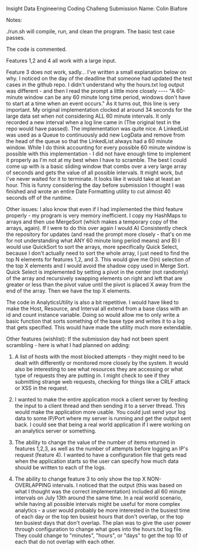 Insight Data Engineering Coding Challeng Submission
Name: Colin Biafore

Notes:

./run.sh will compile, run, and clean the program. The basic test case passes. 

The code is commented.

Features 1,2 and 4 all work with a large input. 

Feature 3 does not work, sadly... I've written a small explanation below on why. 
I noticed on the day of the deadline that someone had updated the test cases in the github repo. I didn't understand why the hours.txt log output was different - and then I read the prompt a little more closely ---- "A 60-minute window can be any 60 minute long time period, windows don't have to start at a time when an event occurs." As it turns out, this line is very important. My original implementation clocked at around 34 seconds for the large data set when not considering ALL 60 minute intervals. It only recorded a new interval when a log line came in (The original test in the repo would have passed). The implementation was quite nice. A LinkedList was used as a Queue to continuously add new LogData and remove from the head of the queue so that the LinkedList always had a 60 minute window. While I do think accounting for every possible 60 minute window is possible with this implementation - I did not have enough time to implement it properly as I'm not at my best when I have to scramble. The best I could come up with is a basic sliding window that combs over a very large array of seconds and gets the value of all possible intervals. It might work, but I've never waited for it to terminate. It looks like it would take at least an hour. This is funny considering the day before submission I thought I was finished and wrote an entire Date Formatting utility to cut almost 40 seconds off of the runtime. 

Other issues: 
I also know that even if I had implemented the third feature properly - my program is very memory inefficient. I copy my HashMaps to arrays and then use MergeSort (which makes a temporary copy of the arrays, again). If I were to do this over again I would A) Consistently check the repository for updates (and read the prompt more closely - that's on me for not understanding what ANY 60 minute long period means) and B) I would use QuickSort to sort the arrays, more specifically Quick Select, because I don't actually need to sort the whole array, I just need to find the top N elements for features 1,2, and 3. This would give me O(n) selection of the top X elements and I would avoid the shadow copy used in Merge Sort. Quick Select is implemented by setting a pivot in the center (not randomly) of the array and recursively swapping elements on right and left that are greater or less than the pivot value until the pivot is placed X away from the end of the array. Then we have the top X elements. 

The code in AnalyticsUtility is also a bit repetitive. I would have liked to make the Host, Resource, and Interval all extend from a base class with an id and count instance variable. Doing so would allow me to only write a basic function that sorts something of the base type and writes it to a log that gets specified. This would have made the utility much more extendable.

Other features (wishlist):
If the submission day had not been spent scrambling - here is what I had planned on adding: 
1) A list of hosts with the most blocked attempts - they might need to be dealt with differently or monitored more closely by the system. It would also be interesting to see what resources they are accessing or what type of requests they are putting in. I might check to see if they submitting strange web requests, checking for things like a CRLF attack or XSS in the request. 

2) I wanted to make the entire application mock a client server by feeding the input to a client thread and then sending it to a server thread. This would make the application more usable. You could just send your log data to some IP/Port where my server is running and get the output sent back. I could see that being a real world application if I were working on an analytics server or something.

3) The ability to change the value of the number of items returned in features 1,2,3, as well as the number of attempts before logging an IP's request (feature 4). I wanted to have a configuration file that gets read when the application starts so the user can specify how much data should be written to each of the logs. 

4) The ability to change feature 3 to only show the top X NON-OVERLAPPING intervals. I noticed that the output (this was based on what I thought was the correct implementation) included all 60 minute intervals on July 13th around the same time. In a real world scenario, while having all possible intervals might be useful for more complex analytics - a user would probably be more interested in the busiest time of each day or the top ten busiest hours that don't overlap, or the top ten busiest days that don't overlap. The plan was to give the user power through configuration to change what goes into the hours.txt log file. They could change to "minutes", "hours", or "days" to get the top 10 of each that do not overlap with each other. 

